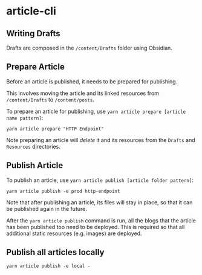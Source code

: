 # article-cli

## Writing Drafts

Drafts are composed in the `/content/Drafts` folder using Obsidian.

## Prepare Article

Before an article is published, it needs to be prepared for publishing.

This involves moving the article and its linked resources from `/content/Drafts` to `/content/posts`.

To prepare an article for publishing, use `yarn article prepare [article name pattern]`:

```
yarn article prepare "HTTP Endpoint"
```

Note preparing an article will *delete* it and its resources from the `Drafts` and `Resources` directories.

## Publish Article

To publish an article, use `yarn article publish [article folder pattern]`:

```
yarn article publish -e prod http-endpoint
```

Note that after publishing an article, its files will stay in place, so that it can be published again in the future.

After the `yarn article publish` command is run, all the blogs that the article has been published too need to be deployed. This is required so that all additional static resources (e.g. images) are deployed.

## Publish all articles locally

```
yarn article publish -e local -
```
